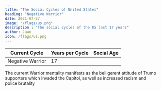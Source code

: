 ```yaml
---
title: "The Social Cycles of United States"
heading: "Negative Warrior"
date: 2021-07-27
image: "/flags/us.png"
description : "The social cycles of the US last 17 years"
author: Juan
icon: /flags/us.png
---
```



Current Cycle | Years per Cycle | Social Age
--- | --- | ---
Negative Warrior | 17 |


The current Warrior mentality manifests as the belligerent attitude of Trump supporters which invaded the Capitol, as well as increased racism and police brutality


<!-- Real America vs Liberal America

The American founding fathers put God as the ruler over freedom (liberalism), as proven by "In God We Trust."

Bible Belt states as the Real America. However, the  Civil war north against the South non-liberal south which preferred slavery. 

This led to God being replaced by liberalism and therefore ambition, money, and property. This led to expansionism as the Spanish-Ameican War and then entry into WWI and WWII. It will likely see-saw between liberalism (financial crisis, globalism) and noniberalism (anti-vaxxer, racism) around every 200 years or so.      -->